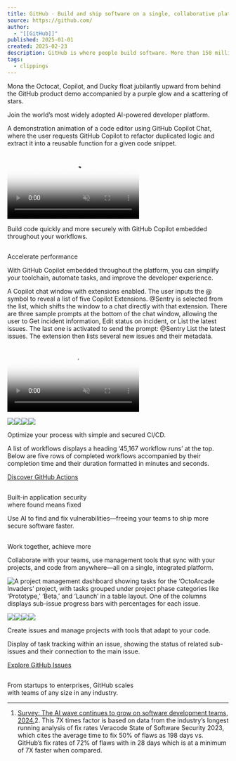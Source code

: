 ```yaml
---
title: GitHub · Build and ship software on a single, collaborative platform
source: https://github.com/
author:
  - "[[GitHub]]"
published: 2025-01-01
created: 2025-02-23
description: GitHub is where people build software. More than 150 million people use GitHub to discover, fork, and contribute to over 420 million projects.
tags:
  - clippings
---
```

Mona the Octocat, Copilot, and Ducky float jubilantly upward from behind the GitHub product demo accompanied by a purple glow and a scattering of stars.

Join the world’s most widely adopted AI-powered developer platform.

A demonstration animation of a code editor using GitHub Copilot Chat, where the user requests GitHub Copilot to refactor duplicated logic and extract it into a reusable function for a given code snippet.

<video muted="" playsinline="" src="https://github.githubassets.com/assets/code-1_mobile-35a9eeb79f52.mp4" poster="https://github.githubassets.com/assets/code-1_poster_mobile-167102b0d454.webp"></video>

Build code quickly and more securely with GitHub Copilot embedded throughout your workflows.

## 

Accelerate performance

With GitHub Copilot embedded throughout the platform, you can simplify your toolchain, automate tasks, and improve the developer experience.

A Copilot chat window with extensions enabled. The user inputs the @ symbol to reveal a list of five Copilot Extensions. @Sentry is selected from the list, which shifts the window to a chat directly with that extension. There are three sample prompts at the bottom of the chat window, allowing the user to Get incident information, Edit status on incident, or List the latest issues. The last one is activated to send the prompt: @Sentry List the latest issues. The extension then lists several new issues and their metadata.

<video class="lp-SectionHero-visual-media lp-SectionHero-visual-media--current " muted="" playsinline="" src="https://github.githubassets.com/assets/hero_desktop-4dc318ea1962.mp4" poster="https://github.githubassets.com/assets/hero_poster_desktop-aafcb240c684.webp"></video>

![](https://github.githubassets.com/assets/accordion-1-ce487d44c0bf.webp)![](https://github.githubassets.com/assets/accordion-2-730955545f07.webp)![](https://github.githubassets.com/assets/accordion-3-52ca331d22ea.webp)![](https://github.githubassets.com/assets/accordion-4-a26744b70ff7.webp)

Optimize your process with simple and secured CI/CD.

A list of workflows displays a heading ‘45,167 workflow runs’ at the top. Below are five rows of completed workflows accompanied by their completion time and their duration formatted in minutes and seconds.

[Discover GitHub Actions](https://github.com/features/actions)

## 

Built-in application security  
where found means fixed

Use AI to find and fix vulnerabilities—freeing your teams to ship more secure software faster.

## 

Work together, achieve more

Collaborate with your teams, use management tools that sync with your projects, and code from anywhere—all on a single, integrated platform.

![A project management dashboard showing tasks for the ‘OctoArcade Invaders’ project, with tasks grouped under project phase categories like ‘Prototype,’ ‘Beta,’ and ‘Launch’ in a table layout. One of the columns displays sub-issue progress bars with percentages for each issue.](https://github.githubassets.com/assets/hero-961322485af6.webp)

![](https://github.githubassets.com/assets/accordion-1-38ad6b6d1b20.webp)![](https://github.githubassets.com/assets/accordion-2-c0a62cfc31a1.webp)![](https://github.githubassets.com/assets/accordion-3-5d5d222f1830.webp)![](https://github.githubassets.com/assets/accordion-4-7abff9233556.webp)

Create issues and manage projects with tools that adapt to your code.

Display of task tracking within an issue, showing the status of related sub-issues and their connection to the main issue.

[Explore GitHub Issues](https://github.com/features/issues)

## 

From startups to enterprises, GitHub scales  
with teams of any size in any industry.

---

1. [Survey: The AI wave continues to grow on software development teams, 2024.](https://github.blog/news-insights/research/survey-ai-wave-grows/)2. This 7X times factor is based on data from the industry’s longest running analysis of fix rates Veracode State of Software Security 2023, which cites the average time to fix 50% of flaws as 198 days vs. GitHub’s fix rates of 72% of flaws with in 28 days which is at a minimum of 7X faster when compared.